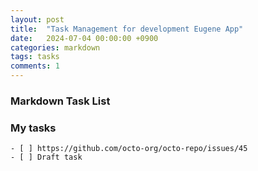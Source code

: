 ```yaml
---
layout: post
title:  "Task Management for development Eugene App"
date:   2024-07-04 00:00:00 +0900
categories: markdown
tags: tasks
comments: 1
---
```

### Markdown Task List

### My tasks
```[tasklist]
- [ ] https://github.com/octo-org/octo-repo/issues/45
- [ ] Draft task
```
